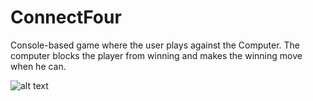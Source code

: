# ConnectFour
Console-based game where the user plays against the Computer. The computer blocks the player from winning and makes the winning move when he can.


![alt text](https://i.ibb.co/Hnd4s3s/connect4.png)
